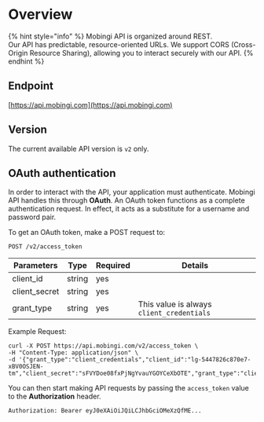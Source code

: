 # Overview

{% hint style="info" %}
Mobingi API is organized around REST.   
Our API has predictable, resource-oriented URLs. We support CORS \(Cross-Origin Resource Sharing\), allowing you to interact securely with our API.
{% endhint %}

## Endpoint

[https://api.mobingi.com](https://api.mobingi.com) 

## Version

The current available API version is `v2` only.

## OAuth authentication

In order to interact with the API, your application must authenticate. Mobingi API handles this through **OAuth**. An OAuth token functions as a complete authentication request. In effect, it acts as a substitute for a username and password pair.

To get an OAuth token, make a POST request to:

```text
POST /v2/access_token
```

| Parameters | Type | Required | Details |
| --- | --- | --- | --- |
| client\_id | string | yes |  |
| client\_secret | string | yes |  |
| grant\_type | string | yes | This value is always `client_credentials` |

Example Request:

```text
curl -X POST https://api.mobingi.com/v2/access_token \
-H "Content-Type: application/json" \
-d '{"grant_type":"client_credentials","client_id":"lg-5447826c870e7-xBV0OSJEN-tm","client_secret":"sFVYDoe08fxPjNgYvauYGOYCeXbOTE","grant_type":"client_credentials"}'
```

You can then start making API requests by passing the `access_token` value to the **Authorization** header.

```text
Authorization: Bearer eyJ0eXAiOiJQiLCJhbGciOMeXzQfME...
```

